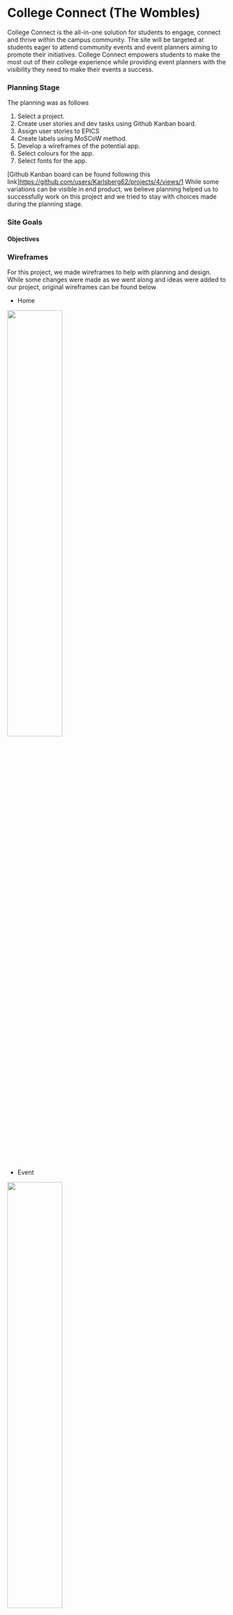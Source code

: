

# College Connect (The Wombles)
College Connect is the all-in-one solution for students to engage, connect and thrive within the campus community. The site will be targeted at students eager to attend community events and event planners aiming to promote their initiatives. 
College Connect empowers students to make the most out of their college experience while providing event planners with the visibility they need to make their events a success.


### **Planning Stage**
The planning was as follows
  1. Select a project.
  2. Create user stories and dev tasks using Github Kanban board.
  3. Assign user stories to EPICS
  4. Create labels using MoSCoW method.
  6. Develop a wireframes of the potential app.
  7. Select colours for the app.
  8. Select fonts for the app.

[Github Kanban board can be found following this link]https://github.com/users/Karlsberg62/projects/4/views/1
While some variations can be visible in end product, we believe planning helped us to successfully work on this project and we tried to stay with choices made during the planning stage.

### **Site Goals**

#### Objectives

### **Wireframes**

For this project, we made wireframes to help with planning and design. While some changes were made as we went along and ideas were added to our project, original wireframes can be found below

- Home

<img src="/workspace/Hackathon-3/documentation/images/Home.png" style="width:50%;">

- Event

<img src="/workspace/Hackathon-3/documentation/images/Event.png" style="width:50%;">

- Events

<img src="/workspace/Hackathon-3/documentation/images/Events.png" style="width:50%;">

- Clubs 

<img src="/workspace/Hackathon-3/documentation/images/Clubs.png" style="width:50%;">

- Profile

<img src="/workspace/Hackathon-3/documentation/images/Profile.png" style="width:50%;">


## User Stories 

- As a user, I can log in & out  - Must Have 
- As a user, I can navigate to all pages - Must Have 
- As a user, I can sign up to an event - Must Have 
- As a user, I can see all the information for the event - Must Have 
- As a user, I can sign up to a club - Must Have  
- As a user, I can see all the information for the club - Must Have 
- As a user, I receive a notification that I have joined an event/club - Should Have 
- As a user, I receive a notification that I have made a comment/edited a comment - Should Have


## Features

### Existing features 

- Navigation Bar
  - Featured on all pages, the full responsive navigation bar includes links to the Logo and a search bar and is identical in each page to allow for easy navigation.
    - For users not logged in - Home page, Events, Clubs, Register and Login
    - For users logged in - Home page, Events, Clubs, Logout and Profile
  - This section will allow the user to easily navigate from page to page across all devices without having to revert back to the previous page via the ‘back’ button.
  - This section will also allow the user to search for items
- Navbar Logged Out

<img src="/workspace/Hackathon-3/documentation/images/feature_navbar_logged_out.png" style="width:50%;">

- Navbar Logged In

<img src="/workspace/Hackathon-3/documentation/images/feature_navbar_logged_in.png" style="width:50%;">

- Footer 
  - Holds social medias sites which open in new tabs to allow easy navigation
  - Footer is relevant to the student user encouraging them to keep connect via social media
  
<img src="/workspace/Hackathon-3/documentation/images/feature_footer.png" style="width:50%;">

- Landing Page
  - Includes a carousel showing the types of events on offer
  - Clear heading advising users where they are
  - A short about site information advising users of whats it has to offer

<img src="/workspace/Hackathon-3/documentation/images/feature_home_page.png" style="width:50%;">

- Events Page


<img src="/workspace/Hackathon-3/documentation/images/feature_events_page.png" style="width:50%;">

- Add Event 

<img src="/workspace/Hackathon-3/documentation/images/feature_add_event.png" style="width:50%;">

- Update Event

<img src="/workspace/Hackathon-3/documentation/images/feature_update_event.png" style="width:50%;">

- Delete Event

<img src="/workspace/Hackathon-3/documentation/images/feature_delete_event.png" style="width:50%;">

- Add Comment 

<img src="/workspace/Hackathon-3/documentation/images/feature_add_comment.png" style="width:50%;">

- Register Page

<img src="/workspace/Hackathon-3/documentation/images/feature_sign_up.png" style="width:50%;">

- Login Page

<img src="/workspace/Hackathon-3/documentation/images/feature_sign_in.png" style="width:50%;">

- Logout Page

<img src="/workspace/Hackathon-3/documentation/images/feature_sign_out.png" style="width:50%;">


### Future features 


## Forking the GitHub Repository


### Color Pallette

- Initial Color Pallette
- ![image](https://github.com/StephShobiye/Hackathon-3/assets/153097076/0d2e855c-361c-4772-97c9-b2e7d84a8624)
- #06243E This blue was swapped for the shade in our original colour pallette so that the logo and header background colours would match for aesthetic reasons. 

### Fonts
-Exo Extra Bold
-Open Sans Serif

### **Wireframes**

For this project, we made wireframes to help with planning and design. While some changes were made as we went along and ideas were added to our project, original wireframes can be found below

- Home Page Wireframe
  <div align="center">
  <img src="https://karlsberg62/hackathon3/Documentation/images/Home.png" alt="Home Page wireframe">
</div>

- Events Page Wireframe
  <div align="center">
  <img src="https://karlsberg62/hackathon3/Documentation/images/Events.png" alt="Events Page wireframe">
</div>

 - Event Page Wireframe
  <div align="center">
  <img src="https://karlsberg62/hackathon3/Documentation/images/Event.png" alt="Event Page wireframe">
</div>

- Clubs Page Wireframe
  <div align="center">
  <img src="https://karlsberg62/hackathon3/Documentation/images/Clubs.png" alt="Clubs Page wireframe">
</div>

- Profile Page Wireframe 
<div align="center">
  <img src="https://karlsberg62/hackathon3/Documentation/images/Profile.png" alt="Profile Page wireframe">
</div>

## **Technologies Used**

### Main Languages Used

- HTML5
- CSS3
- Python
- Javascript

### APIs Used
- 

### Frameworks, Libraries & Programs Used

- Django - Python framework for easy backend development
- Bootstrap - CSS library for styling
- Google Fonts - for the font families:
- Font Awesome - to add icons to site
- VSCode, GitPod, & Codeanywhere - where all site files were developed 
- GitHub - to store the repository for submission.
- Canva - for image editing and collage
- Pexels - for images
- Imgcolorpicker for color matching https://www.imgcolorpicker.com/ 

### Image Generator Used
 - Generated by: ChatGPT
 - Version: ChatGPT 3.5
 - Publisher: OpenAI
 - Date: March 6, 2024
 - Location: ChatGPT

#### Logo Text Input for Image Generator 
 -Circular Design:
The logo will be circular, representing unity, connection, and inclusivity.
The circular shape suggests community and collaboration.
Color Palette:
I’ll use the color palette you provided:
Light Blue (#91BFEA)
Dark Blue (#132F3F)
White (#FFFFFF)
Light Peachy-Pink (#F9A8B8)
Dark Brownish-Red (#200809)
Typography:
The text “College Connect” will be the focal point.
Use the Exo ExtraBold font for a bold and modern look.
The font size will be adjusted to fit within the circular

## **Testing**

## **Credits**
Thank you for the team effort to:
- Karlos https://github.com/Karlsberg62/Hackathon-3
- Ben Fashan
- Ellis Taylor 
- Steph Shobiye https://github.com/StephShobiye/Hackathon-3

* 

Happy coding!


